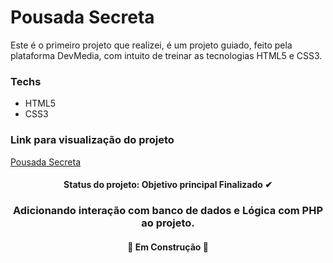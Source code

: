 # Pousada Secreta

Este é o primeiro projeto que realizei, é um projeto guiado, feito pela plataforma DevMedia, com intuito de treinar as tecnologias HTML5 e CSS3.
 
### Techs
 
* HTML5
* CSS3

### Link para visualização do projeto

<a href="https://joaops23.github.io/Pousada-Secreta/" target="_blank" title="Link para visualização do projeto">Pousada Secreta</a>


<h4 align="center">
  Status do projeto: Objetivo principal Finalizado ✔
</h4>

<h3 align="center">Adicionando interação com banco de dados e Lógica com PHP ao projeto.</h3>
<h4 align="center"> 🚧 Em Construção 🚧
